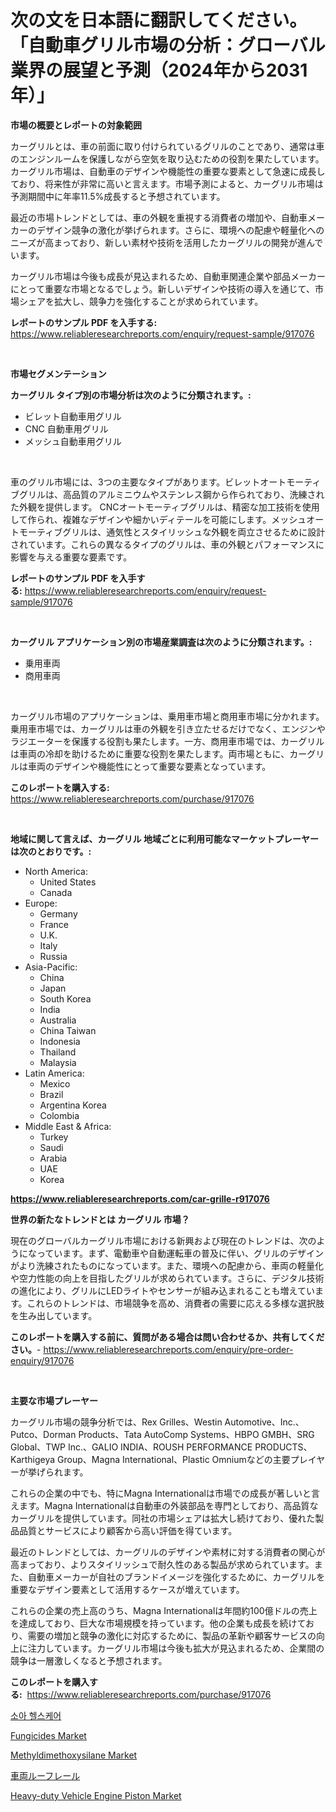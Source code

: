 <p><h1>次の文を日本語に翻訳してください。「自動車グリル市場の分析：グローバル業界の展望と予測（2024年から2031年）」</h1></p><p><strong>市場の概要とレポートの対象範囲</strong></p>
<p><p>カーグリルとは、車の前面に取り付けられているグリルのことであり、通常は車のエンジンルームを保護しながら空気を取り込むための役割を果たしています。カーグリル市場は、自動車のデザインや機能性の重要な要素として急速に成長しており、将来性が非常に高いと言えます。市場予測によると、カーグリル市場は予測期間中に年率11.5%成長すると予想されています。</p><p>最近の市場トレンドとしては、車の外観を重視する消費者の増加や、自動車メーカーのデザイン競争の激化が挙げられます。さらに、環境への配慮や軽量化へのニーズが高まっており、新しい素材や技術を活用したカーグリルの開発が進んでいます。</p><p>カーグリル市場は今後も成長が見込まれるため、自動車関連企業や部品メーカーにとって重要な市場となるでしょう。新しいデザインや技術の導入を通じて、市場シェアを拡大し、競争力を強化することが求められています。</p></p>
<p><strong>レポートのサンプル PDF を入手する:</strong> <a href="https://www.reliableresearchreports.com/enquiry/request-sample/917076">https://www.reliableresearchreports.com/enquiry/request-sample/917076</a></p>
<p>&nbsp;</p>
<p><strong>市場セグメンテーション</strong></p>
<p><strong>カーグリル タイプ別の市場分析は次のように分類されます。:</strong></p>
<p><ul><li>ビレット自動車用グリル</li><li>CNC 自動車用グリル</li><li>メッシュ自動車用グリル</li></ul></p>
<p>&nbsp;</p>
<p><p>車のグリル市場には、3つの主要なタイプがあります。ビレットオートモーティブグリルは、高品質のアルミニウムやステンレス鋼から作られており、洗練された外観を提供します。 CNCオートモーティブグリルは、精密な加工技術を使用して作られ、複雑なデザインや細かいディテールを可能にします。メッシュオートモーティブグリルは、通気性とスタイリッシュな外観を両立させるために設計されています。これらの異なるタイプのグリルは、車の外観とパフォーマンスに影響を与える重要な要素です。</p></p>
<p><strong>レポートのサンプル PDF を入手する:</strong>&nbsp;<a href="https://www.reliableresearchreports.com/enquiry/request-sample/917076">https://www.reliableresearchreports.com/enquiry/request-sample/917076</a></p>
<p>&nbsp;</p>
<p><strong> カーグリル アプリケーション別の市場産業調査は次のように分類されます。:</strong></p>
<p><ul><li>乗用車両</li><li>商用車両</li></ul></p>
<p>&nbsp;</p>
<p><p>カーグリル市場のアプリケーションは、乗用車市場と商用車市場に分かれます。乗用車市場では、カーグリルは車の外観を引き立たせるだけでなく、エンジンやラジエーターを保護する役割も果たします。一方、商用車市場では、カーグリルは車両の冷却を助けるために重要な役割を果たします。両市場ともに、カーグリルは車両のデザインや機能性にとって重要な要素となっています。</p></p>
<p><strong>このレポートを購入する:</strong>&nbsp; <a href="https://www.reliableresearchreports.com/purchase/917076">https://www.reliableresearchreports.com/purchase/917076</a></p>
<p>&nbsp;</p>
<p><strong>地域に関して言えば、カーグリル 地域ごとに利用可能なマーケットプレーヤーは次のとおりです。:</strong></p>
<p><ul>
    <li>
        North America:
        <ul>
            <li>United States</li>
            <li>Canada</li>
        </ul>
    </li>
    <li>
        Europe:
        <ul>
            <li>Germany</li>
            <li>France</li>
            <li>U.K.</li>
            <li>Italy</li>
            <li>Russia</li>
        </ul>
    </li>
    <li>
        Asia-Pacific:
        <ul>
            <li>China</li>
            <li>Japan</li>
            <li>South Korea</li>
            <li>India</li>
            <li>Australia</li>
            <li>China Taiwan</li>
            <li>Indonesia</li>
            <li>Thailand</li>
            <li>Malaysia</li>
        </ul>
    </li>
    <li>
        Latin America:
        <ul>
            <li>Mexico</li>
            <li>Brazil</li>
            <li>Argentina Korea</li>
            <li>Colombia</li>
        </ul>
    </li>
    <li>
        Middle East & Africa:
        <ul>
            <li>Turkey</li>
            <li>Saudi</li>
            <li>Arabia</li>
            <li>UAE</li>
            <li>Korea</li>
        </ul>
    </li>
    </ul></p>
<p><strong><a href="https://www.reliableresearchreports.com/car-grille-r917076">https://www.reliableresearchreports.com/car-grille-r917076</a></strong>&nbsp;</p>
<p><strong>世界の新たなトレンドとは カーグリル 市場？</strong></p>
<p><p>現在のグローバルカーグリル市場における新興および現在のトレンドは、次のようになっています。まず、電動車や自動運転車の普及に伴い、グリルのデザインがより洗練されたものになっています。また、環境への配慮から、車両の軽量化や空力性能の向上を目指したグリルが求められています。さらに、デジタル技術の進化により、グリルにLEDライトやセンサーが組み込まれることも増えています。これらのトレンドは、市場競争を高め、消費者の需要に応える多様な選択肢を生み出しています。</p></p>
<p><strong>このレポートを購入する前に、質問がある場合は問い合わせるか、共有してください。</strong>- <a href="https://www.reliableresearchreports.com/enquiry/pre-order-enquiry/917076">https://www.reliableresearchreports.com/enquiry/pre-order-enquiry/917076</a></p>
<p>&nbsp;</p>
<p><strong>主要な市場プレーヤー</strong></p>
<p><p>カーグリル市場の競争分析では、Rex Grilles、Westin Automotive、Inc.、 Putco、Dorman Products、Tata AutoComp Systems、HBPO GMBH、SRG Global、TWP Inc.、GALIO INDIA、ROUSH PERFORMANCE PRODUCTS、Karthigeya Group、Magna International、Plastic Omniumなどの主要プレイヤーが挙げられます。</p><p>これらの企業の中でも、特にMagna Internationalは市場での成長が著しいと言えます。Magna Internationalは自動車の外装部品を専門としており、高品質なカーグリルを提供しています。同社の市場シェアは拡大し続けており、優れた製品品質とサービスにより顧客から高い評価を得ています。</p><p>最近のトレンドとしては、カーグリルのデザインや素材に対する消費者の関心が高まっており、よりスタイリッシュで耐久性のある製品が求められています。また、自動車メーカーが自社のブランドイメージを強化するために、カーグリルを重要なデザイン要素として活用するケースが増えています。</p><p>これらの企業の売上高のうち、Magna Internationalは年間約100億ドルの売上を達成しており、巨大な市場規模を持っています。他の企業も成長を続けており、需要の増加と競争の激化に対応するために、製品の革新や顧客サービスの向上に注力しています。カーグリル市場は今後も拡大が見込まれるため、企業間の競争は一層激しくなると予想されます。</p></p>
<p><strong>このレポートを購入する:</strong>&nbsp;&nbsp;<a href="https://www.reliableresearchreports.com/purchase/917076">https://www.reliableresearchreports.com/purchase/917076</a></p>
<p><p><a href="https://medium.com/@jerrodhilll68/%EC%86%8C%EC%95%84-%EB%B3%B4%EA%B1%B4-%EC%8B%9C%EC%9E%A5%EC%9D%80-%EC%8B%9C%EC%9E%A5-%EC%A0%90%EC%9C%A0%EC%9C%A8-%EA%B7%9C%EB%AA%A8-%EB%B0%8F-2031%EB%85%84%EA%B9%8C%EC%A7%80%EC%9D%98-%EC%98%88%EC%83%81-%EC%98%88%EC%B8%A1%EC%97%90-%EC%B4%88%EC%A0%90%EC%9D%84-%EB%A7%9E%EC%B6%A5%EB%8B%88%EB%8B%A4-58d37d1bb6cb">소아 헬스케어</a></p><p><a href="https://iodized-pantydraco-05c.notion.site/Fungicides-Market-Insight-Market-Trends-Growth-Forecasted-from-2024-TO-2031-49ff7983d627484cb14b5e63d71ef0b8">Fungicides Market</a></p><p><a href="https://issuu.com/reportprime-2/docs/methyldimethoxysilane-market-size-2030.pptx">Methyldimethoxysilane Market</a></p><p><a href="https://github.com/RudyBoyer2017/Market-Research-Report-List-1/blob/main/469159542734.md">車両ルーフレール</a></p><p><a href="https://github.com/globismark/Market-Research-Report-List-3/blob/main/heavy-duty-vehicle-engine-piston-market.md">Heavy-duty Vehicle Engine Piston Market</a></p></p>
